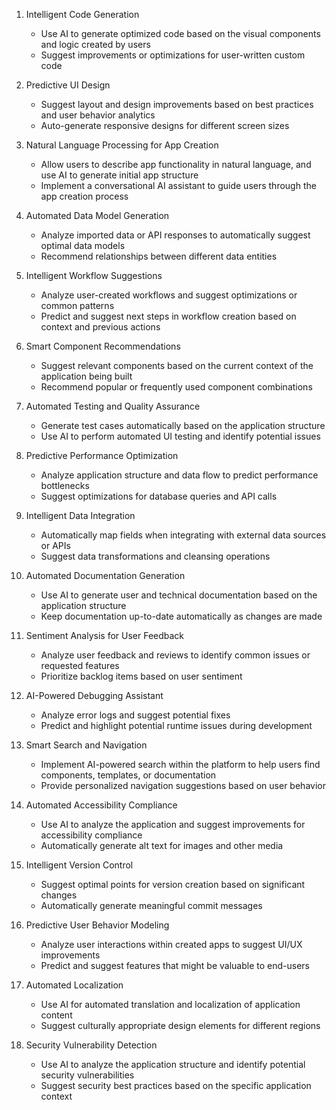 1. Intelligent Code Generation

   - Use AI to generate optimized code based on the visual components and logic created by users
   - Suggest improvements or optimizations for user-written custom code

2. Predictive UI Design

   - Suggest layout and design improvements based on best practices and user behavior analytics
   - Auto-generate responsive designs for different screen sizes

3. Natural Language Processing for App Creation

   - Allow users to describe app functionality in natural language, and use AI to generate initial app structure
   - Implement a conversational AI assistant to guide users through the app creation process

4. Automated Data Model Generation

   - Analyze imported data or API responses to automatically suggest optimal data models
   - Recommend relationships between different data entities

5. Intelligent Workflow Suggestions

   - Analyze user-created workflows and suggest optimizations or common patterns
   - Predict and suggest next steps in workflow creation based on context and previous actions

6. Smart Component Recommendations

   - Suggest relevant components based on the current context of the application being built
   - Recommend popular or frequently used component combinations

7. Automated Testing and Quality Assurance

   - Generate test cases automatically based on the application structure
   - Use AI to perform automated UI testing and identify potential issues

8. Predictive Performance Optimization

   - Analyze application structure and data flow to predict performance bottlenecks
   - Suggest optimizations for database queries and API calls

9. Intelligent Data Integration

   - Automatically map fields when integrating with external data sources or APIs
   - Suggest data transformations and cleansing operations

10. Automated Documentation Generation

    - Use AI to generate user and technical documentation based on the application structure
    - Keep documentation up-to-date automatically as changes are made

11. Sentiment Analysis for User Feedback

    - Analyze user feedback and reviews to identify common issues or requested features
    - Prioritize backlog items based on user sentiment

12. AI-Powered Debugging Assistant

    - Analyze error logs and suggest potential fixes
    - Predict and highlight potential runtime issues during development

13. Smart Search and Navigation

    - Implement AI-powered search within the platform to help users find components, templates, or documentation
    - Provide personalized navigation suggestions based on user behavior

14. Automated Accessibility Compliance

    - Use AI to analyze the application and suggest improvements for accessibility compliance
    - Automatically generate alt text for images and other media

15. Intelligent Version Control

    - Suggest optimal points for version creation based on significant changes
    - Automatically generate meaningful commit messages

16. Predictive User Behavior Modeling

    - Analyze user interactions within created apps to suggest UI/UX improvements
    - Predict and suggest features that might be valuable to end-users

17. Automated Localization

    - Use AI for automated translation and localization of application content
    - Suggest culturally appropriate design elements for different regions

18. Security Vulnerability Detection
    - Use AI to analyze the application structure and identify potential security vulnerabilities
    - Suggest security best practices based on the specific application context
